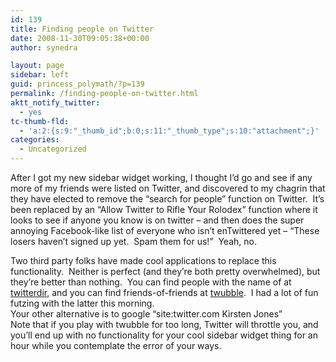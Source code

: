 ```yaml
---
id: 139
title: Finding people on Twitter
date: 2008-11-30T09:05:38+00:00
author: synedra

layout: page
sidebar: left
guid: princess_polymath/?p=139
permalink: /finding-people-on-twitter.html
aktt_notify_twitter:
  - yes
tc-thumb-fld:
  - 'a:2:{s:9:"_thumb_id";b:0;s:11:"_thumb_type";s:10:"attachment";}'
categories:
  - Uncategorized
---
```

After I got my new sidebar widget working, I thought I&#8217;d go and see if any more of my friends were listed on Twitter, and discovered to my chagrin that they have elected to remove the &#8220;search for people&#8221; function on Twitter.  It&#8217;s been replaced by an &#8220;Allow Twitter to Rifle Your Rolodex&#8221; function where it looks to see if anyone you know is on twitter &#8211; and then does the super annoying Facebook-like list of everyone who isn&#8217;t enTwittered yet &#8211; &#8220;These losers haven&#8217;t signed up yet.  Spam them for us!&#8221;  Yeah, no.   

<div>
</div>

<div>
  Two third party folks have made cool applications to replace this functionality.  Neither is perfect (and they&#8217;re both pretty overwhelmed), but they&#8217;re better than nothing.  You can find people with the name of <whatever> at <a href="http://www.twitterdir.com">twitterdir</a>, and you can find friends-of-friends at <a href="http://crazybob.org/twubble/">twubble</a>.  I had a lot of fun futzing with the latter this morning.
</div>

<div>
</div>

<div>
  Your other alternative is to google &#8220;site:twitter.com Kirsten Jones&#8221;
</div>

<div>
</div>

<div>
  Note that if you play with twubble for too long, Twitter will throttle you, and you&#8217;ll end up with no functionality for your cool sidebar widget thing for an hour while you contemplate the error of your ways. 
</div>